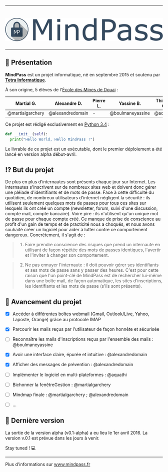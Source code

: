 ﻿---

# [![MindPass](https://raw.githubusercontent.com/MindPass/Code/master/Interface%5Fgraphique/PyQt/ressources/MindPass-logoHQ.png)](http://www.mindpass.fr/)

---

## :two_men_holding_hands: Présentation

**MindPass** est un projet informatique, né en septembre 2015 et soutenu par **[Tetra Informatique](http://www.tetra-informatique.com/)**.

À son origine, 5 élèves de l'[École des Mines de Douai](http://www.mines-douai.fr/) :

Martial G. | Alexandre D. | Pierre L. | Yassine B. | Thibaut C.
------------ | ------------- | ------------- | ------------- | -------------
@martialgarchery | @alexandredomain | - | @boulmaneyassine | @aquathi

Ce projet est rédigé exclusivement en [Python 3.4](https://docs.python.org/3.4/) :

```python
def __init__(self):
  print("Hello World, Hello MindPass !")
```

Le livrable de ce projet est un exécutable, dont le premier déploiement a été lancé en version alpha début-avril.


## :interrobang: But du projet

De plus en plus d'internautes sont présents chaque jour sur Internet. Les internautes s'inscrivent sur de nombreux sites web et doivent donc gérer une pléiade d'identifiants et de mots de passe. Face à cette difficulté du quotidien, de nombreux utilisateurs d'internet négligent la sécurité : ils utilisent seulement quelques mots de passes pour tous ces sites sur lesquels ils ont créé un compte (newsletter, forum, suivi d'une discussion, compte mail, compte bancaire). Voire pire : ils n'utilisent qu'un unique mot de passe pour chaque compte créé. Ce manque de prise de conscience au profit d'un gain de temps et de practicité nous a choqués, et nous avons souhaité créer un logiciel pour aider à lutter contre ce comportement dangereux. Concrètement, il s'agit de :

> 1. Faire prendre conscience des risques que prend un internaute en utilisant de façon répétée des mots de passes identiques, l'avertir et l'inviter à changer son comportement.

> 2. Ne pas ennuyer l'internaute : il doit pouvoir gérer ses identifiants et ses mots de passe sans y passer des heures. C'est pour cette raison que l'un point-clé de MindPass est de rechercher lui-même dans une boîte mail, de façon automatique, les sites d'inscriptions, les identifiants et les mots de passe (s'ils sont présents).


## :wrench: Avancement du projet

- [x] Accéder à différentes boîtes webmail (Gmail, Outlook/Live, Yahoo, Laposte, Orange) grâce au protocole IMAP

- [x] Parcourir les mails reçus par l'utilisateur de façon honnête et sécurisée

- [ ] Reconnaître les mails d'inscriptions reçus par l'ensemble des mails : @boulmaneyassine

- [x] Avoir une interface claire, épurée et intuitive : @alexandredomain

- [x] Afficher des messages de prévention : @alexandredomain

- [ ] Implémenter le logiciel en multi-plateformes : @aquathi

- [ ] Bichonner la fenêtreGestion : @martialgarchery

- [ ] Mindmap finale : @martialgarchery ; @alexandredomain

- [ ] ...


## :floppy_disk: Dernière version

La sortie de la version alpha (v0.1-alpha) a eu lieu le 1er avril 2016. La version v.0.1 est prévue dans les jours à venir.

Stay tuned ! :computer:


---

Plus d'informations sur www.mindpass.fr
